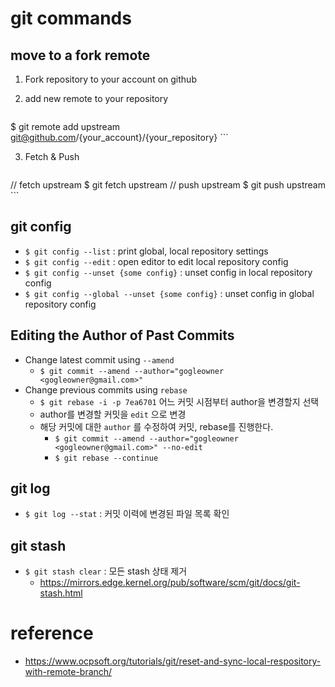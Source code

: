 # git commands

## move to a fork remote

1. Fork repository to your account on github
2. add new remote to your repository

    ```
$ git remote add upstream git@github.com/{your_account}/{your_repository}
    ```

3. Fetch & Push
        
    ```
// fetch upstream
$ git fetch upstream
// push upstream
$ git push upstream
    ```

## git config
- `$ git config --list` : print global, local repository settings
- `$ git config --edit` : open editor to edit local repository config
- `$ git config --unset {some config}` : unset config in local repository config
- `$ git config --global --unset {some config}` : unset config in global repository config

## Editing the Author of Past Commits
- Change latest commit using `--amend`
    - `$ git commit --amend --author="gogleowner <gogleowner@gmail.com>"`
- Change previous commits using `rebase`
    - `$ git rebase -i -p 7ea6701` 어느 커밋 시점부터 author을 변경할지 선택
    - author를 변경할 커밋을 `edit` 으로 변경
    - 해당 커밋에 대한 `author` 를 수정하여 커밋, rebase를 진행한다.
        - `$ git commit --amend --author="gogleowner <gogleowner@gmail.com>" --no-edit`
        - `$ git rebase --continue`

## git log
- `$ git log --stat` : 커밋 이력에 변경된 파일 목록 확인

## git stash
- `$ git stash clear` : 모든 stash 상태 제거
  - https://mirrors.edge.kernel.org/pub/software/scm/git/docs/git-stash.html

# reference
- https://www.ocpsoft.org/tutorials/git/reset-and-sync-local-respository-with-remote-branch/

